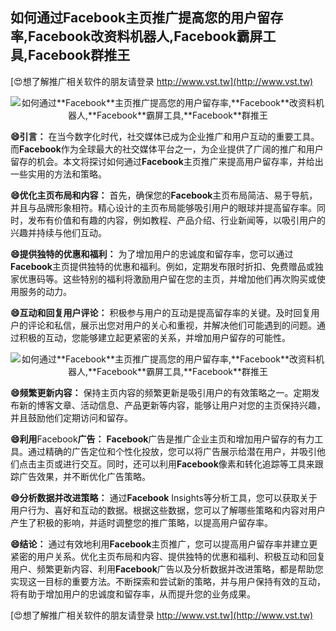 ## **如何通过**Facebook**主页推广提高您的用户留存率,**Facebook**改资料机器人,**Facebook**霸屏工具,**Facebook**群推王**

[😍想了解推广相关软件的朋友请登录 http://www.vst.tw](http://www.vst.tw)

 <center><img src="https://vst.tw/MP4/tuiguang/png/5.png" alt="如何通过**Facebook**主页推广提高您的用户留存率,**Facebook**改资料机器人,**Facebook**霸屏工具,**Facebook**群推王"></center>

**😄引言：**
在当今数字化时代，社交媒体已成为企业推广和用户互动的重要工具。而**Facebook**作为全球最大的社交媒体平台之一，为企业提供了广阔的推广和用户留存的机会。本文将探讨如何通过**Facebook**主页推广来提高用户留存率，并给出一些实用的方法和策略。

**😄优化主页布局和内容：**
首先，确保您的**Facebook**主页布局简洁、易于导航，并且与品牌形象相符。精心设计的主页布局能够吸引用户的眼球并提高留存率。同时，发布有价值和有趣的内容，例如教程、产品介绍、行业新闻等，以吸引用户的兴趣并持续与他们互动。

**😄提供独特的优惠和福利：**
为了增加用户的忠诚度和留存率，您可以通过**Facebook**主页提供独特的优惠和福利。例如，定期发布限时折扣、免费赠品或独家优惠码等。这些特别的福利将激励用户留在您的主页，并增加他们再次购买或使用服务的动力。

**😄互动和回复用户评论：**
积极参与用户的互动是提高留存率的关键。及时回复用户的评论和私信，展示出您对用户的关心和重视，并解决他们可能遇到的问题。通过积极的互动，您能够建立起更紧密的关系，并增加用户留存的可能性。

 <center><img src="https://vst.tw/MP4/tuiguang/png/2.png" alt="如何通过**Facebook**主页推广提高您的用户留存率,**Facebook**改资料机器人,**Facebook**霸屏工具,**Facebook**群推王"></center>

**😄频繁更新内容：**
保持主页内容的频繁更新是吸引用户的有效策略之一。定期发布新的博客文章、活动信息、产品更新等内容，能够让用户对您的主页保持兴趣，并且鼓励他们定期访问和留存。

**😄利用**Facebook**广告：**
**Facebook**广告是推广企业主页和增加用户留存的有力工具。通过精确的广告定位和个性化投放，您可以将广告展示给潜在用户，并吸引他们点击主页或进行交互。同时，还可以利用**Facebook**像素和转化追踪等工具来跟踪广告效果，并不断优化广告策略。

**😄分析数据并改进策略：**
通过**Facebook** Insights等分析工具，您可以获取关于用户行为、喜好和互动的数据。根据这些数据，您可以了解哪些策略和内容对用户产生了积极的影响，并适时调整您的推广策略，以提高用户留存率。

**😄结论：**
通过有效地利用**Facebook**主页推广，您可以提高用户留存率并建立更紧密的用户关系。优化主页布局和内容、提供独特的优惠和福利、积极互动和回复用户、频繁更新内容、利用**Facebook**广告以及分析数据并改进策略，都是帮助您实现这一目标的重要方法。不断探索和尝试新的策略，并与用户保持有效的互动，将有助于增加用户的忠诚度和留存率，从而提升您的业务成果。

[😍想了解推广相关软件的朋友请登录 http://www.vst.tw](http://www.vst.tw)



